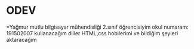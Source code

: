 # ODEV
*Yağmur mutlu bilgisayar mühendisliği 2.sınıf öğrencisiyim 
okul numaram: 191502007
kullanacağım diller HTML,css
hobilerimi ve bildiğim şeyleri aktaracağım
